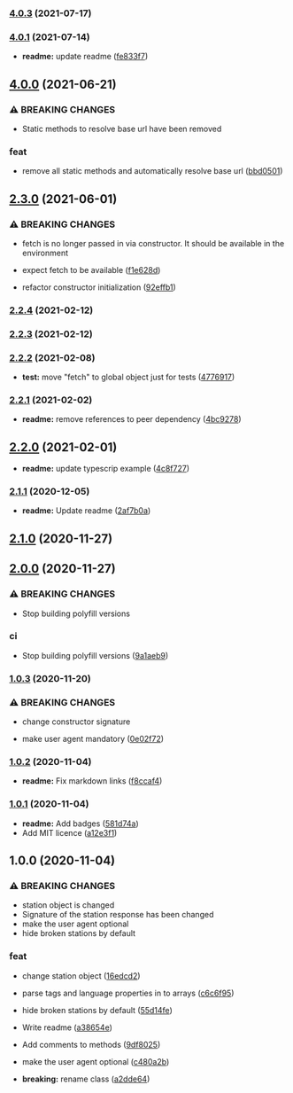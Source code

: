 ### [4.0.3](https://github.com/ivandotv/radio-browser-api/compare/v4.0.2...v4.0.3) (2021-07-17)

### [4.0.1](https://github.com/ivandotv/radio-browser-api/compare/v4.0.0...v4.0.1) (2021-07-14)


* **readme:** update readme ([fe833f7](https://github.com/ivandotv/radio-browser-api/commit/fe833f77364f750f7fcdb5d7b8c8ea5a9b1a89f7))

## [4.0.0](https://github.com/ivandotv/radio-browser-api/compare/v3.0.0...v4.0.0) (2021-06-21)


### ⚠ BREAKING CHANGES

* Static methods to resolve base url have been removed

### feat

* remove all static methods and automatically resolve base url ([bbd0501](https://github.com/ivandotv/radio-browser-api/commit/bbd0501e4cc057d1780d367a04d139d8255e7522))

## [2.3.0](https://github.com/ivandotv/radio-browser-api/compare/v2.2.4...v2.3.0) (2021-06-01)


### ⚠ BREAKING CHANGES

* fetch is no longer passed in via constructor. It should be available in the
environment

* expect fetch to be available ([f1e628d](https://github.com/ivandotv/radio-browser-api/commit/f1e628d0011986261060fdd4e4e6262506d877bf))
* refactor constructor initialization ([92effb1](https://github.com/ivandotv/radio-browser-api/commit/92effb1577b737d20c04057b9fc103a540c4b162))

### [2.2.4](https://github.com/ivandotv/radio-browser-api/compare/v2.2.3...v2.2.4) (2021-02-12)

### [2.2.3](https://github.com/ivandotv/radio-browser-api/compare/v2.2.2...v2.2.3) (2021-02-12)

### [2.2.2](https://github.com/ivandotv/radio-browser-api/compare/v2.2.1...v2.2.2) (2021-02-08)


* **test:** move "fetch" to global object just for tests ([4776917](https://github.com/ivandotv/radio-browser-api/commit/477691716ce4e3357a6cfe3e8474f75322c96437))

### [2.2.1](https://github.com/ivandotv/radio-browser-api/compare/v2.2.0...v2.2.1) (2021-02-02)


* **readme:** remove references to peer dependency ([4bc9278](https://github.com/ivandotv/radio-browser-api/commit/4bc927857023897a69cdfd1fb627349edfb13f66))

## [2.2.0](https://github.com/ivandotv/radio-browser-api/compare/v2.1.1...v2.2.0) (2021-02-01)


* **readme:** update typescrip example ([4c8f727](https://github.com/ivandotv/radio-browser-api/commit/4c8f727bc72decae51feb2a474d78577115a7544))

### [2.1.1](https://github.com/ivandotv/radio-browser-api/compare/v2.1.0...v2.1.1) (2020-12-05)


* **readme:** Update readme ([2af7b0a](https://github.com/ivandotv/radio-browser-api/commit/2af7b0a70e201c4e1e2cbe3b9ac787df168c8bad))

## [2.1.0](https://github.com/ivandotv/radio-browser-api/compare/v2.0.0...v2.1.0) (2020-11-27)

## [2.0.0](https://github.com/ivandotv/radio-browser-api/compare/v1.0.3...v2.0.0) (2020-11-27)


### ⚠ BREAKING CHANGES

* Stop building polyfill versions

### ci

* Stop building polyfill versions ([9a1aeb9](https://github.com/ivandotv/radio-browser-api/commit/9a1aeb93e2485282a1804672040743e8e2af0af9))

### [1.0.3](https://github.com/ivandotv/radio-browser-api/compare/v1.0.2...v1.0.3) (2020-11-20)


### ⚠ BREAKING CHANGES

* change constructor signature

* make user agent mandatory ([0e02f72](https://github.com/ivandotv/radio-browser-api/commit/0e02f72f8f8b0fbe9ca9fa84d8c22e76b40adaad))

### [1.0.2](https://github.com/ivandotv/radio-browser-api/compare/v1.0.1...v1.0.2) (2020-11-04)


* **readme:** Fix markdown links ([f8ccaf4](https://github.com/ivandotv/radio-browser-api/commit/f8ccaf46a81ef287035098c0022ebda09392464a))

### [1.0.1](https://github.com/ivandotv/radio-browser-api/compare/v1.0.0...v1.0.1) (2020-11-04)


* **readme:** Add badges ([581d74a](https://github.com/ivandotv/radio-browser-api/commit/581d74acc52bebcd2ea4742aad1f38769518cb1d))
* Add MIT licence ([a12e3f1](https://github.com/ivandotv/radio-browser-api/commit/a12e3f1eb84ea94d56e199925cd8c105e0cedccb))

## 1.0.0 (2020-11-04)


### ⚠ BREAKING CHANGES

* station object is changed
* Signature of the station response has been changed
* make the user agent optional
* hide broken stations by default

### feat

* change station object ([16edcd2](https://github.com/ivandotv/radio-browser-api/commit/16edcd28bb1747b2a7bc2ae85dd8303e7f3face8))
* parse tags and language properties in to arrays ([c6c6f95](https://github.com/ivandotv/radio-browser-api/commit/c6c6f9589ef9fa5cbfc758d0108ab30c1af4508b))
* hide broken stations by default ([55d14fe](https://github.com/ivandotv/radio-browser-api/commit/55d14feb12fc100b1f7074dea42dc6bfb0dc5d02))


* Write readme ([a38654e](https://github.com/ivandotv/radio-browser-api/commit/a38654e25bca55ff4adb340585c3e0cdcc2da45f))
* Add comments to methods ([9df8025](https://github.com/ivandotv/radio-browser-api/commit/9df8025529a8573de4e82bab9c2c967baaf06ab5))
* make the user agent optional ([c480a2b](https://github.com/ivandotv/radio-browser-api/commit/c480a2bd3f806e2466dd29b9e69035dde68f5e52))
* **breaking:** rename class ([a2dde64](https://github.com/ivandotv/radio-browser-api/commit/a2dde6469f7e75905aafa90b9d565dec092050b6))
